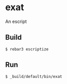 exat
=====

An escript

Build
-----

    $ rebar3 escriptize

Run
---

    $ _build/default/bin/exat
